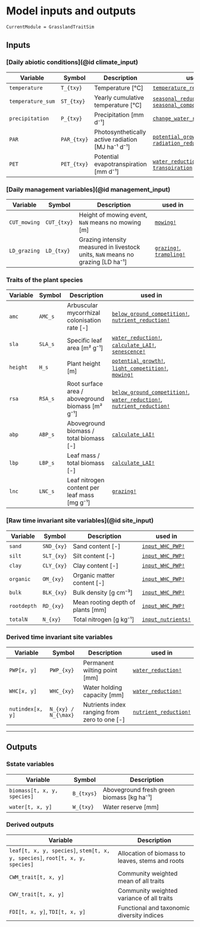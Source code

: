 # Model inputs and outputs

```@meta
CurrentModule = GrasslandTraitSim
```

## Inputs

### [Daily abiotic conditions](@id climate_input)
| Variable          | Symbol        | Description                                       | used in                                                                    |
| ----------------- | ------------- | ------------------------------------------------- | -------------------------------------------------------------------------- |
| `temperature`     | ``T_{txy}``   | Temperature [°C]                                  | [`temperature_reduction!`](@ref)                                           |
| `temperature_sum` | ``ST_{txy}``  | Yearly cumulative temperature [°C]                | [`seasonal_reduction!`](@ref), [`seasonal_component_senescence`](@ref)     |
| `precipitation`   | ``P_{txy}``   | Precipitation [mm d⁻¹]                            | [`change_water_reserve`](@ref)                                             |
| `PAR`             | ``PAR_{txy}`` | Photosynthetically active radiation [MJ ha⁻¹ d⁻¹] | [`potential_growth!`](@ref), [`radiation_reduction!`](@ref)                |
| `PET`             | ``PET_{txy}`` | Potential evapotranspiration [mm d⁻¹]             | [`water_reduction!`](@ref), [`evaporation`](@ref), [`transpiration`](@ref) |

### [Daily management variables](@id management_input)
| Variable     | Symbol        | Description                                                                     | used in                                  |
| ------------ | ------------- | ------------------------------------------------------------------------------- | ---------------------------------------- |
| `CUT_mowing` | ``CUT_{txy}`` | Height of mowing event, `NaN` means no mowing [m]                               | [`mowing!`](@ref)                        |
| `LD_grazing` | ``LD_{txy}``  | Grazing intensity measured in livestock units, `NaN` means no grazing [LD ha⁻¹] | [`grazing!`](@ref), [`trampling!`](@ref) |

### Traits of the plant species
| Variable    | Symbol    |Description                                       | used in                                                                                        |
| ----------- | --------- | ------------------------------------------------ | ---------------------------------------------------------------------------------------------- |
| `amc`       | ``AMC_s`` | Arbuscular mycorrhizal colonisation rate [-]     | [`below_ground_competition!`](@ref), [`nutrient_reduction!`](@ref)                             |
| `sla`       | ``SLA_s`` | Specific leaf area [m² g⁻¹]                      | [`water_reduction!`](@ref), [`calculate_LAI!`](@ref), [`senescence!`](@ref)                    |
| `height`    | ``H_s``   | Plant height [m]                                 | [`potential_growth!`](@ref), [`light_competition!`](@ref), [`mowing!`](@ref)                   |
| `rsa`       | ``RSA_s`` | Root surface area / aboveground biomass [m² g⁻¹] | [`below_ground_competition!`](@ref), [`water_reduction!`](@ref), [`nutrient_reduction!`](@ref) |
| `abp`       | ``ABP_s`` | Aboveground biomass / total biomass [-]          | [`calculate_LAI!`](@ref)                                                                       |
| `lbp`       | ``LBP_s`` | Leaf mass / total biomass [-]                    | [`calculate_LAI!`](@ref)                                                                       |
| `lnc`       | ``LNC_s`` | Leaf nitrogen content per leaf mass [mg g⁻¹]     | [`grazing!`](@ref)                                                                             |
    
### [Raw time invariant site variables](@id site_input)
| Variable    | Symbol       | Description                       | used in                    |
| ----------- | ------------ | --------------------------------- | -------------------------- |
| `sand`      | ``SND_{xy}`` | Sand content [-]                  | [`input_WHC_PWP!`](@ref)   |
| `silt`      | ``SLT_{xy}`` | Silt content [-]                  | [`input_WHC_PWP!`](@ref)   |
| `clay`      | ``CLY_{xy}`` | Clay content [-]                  | [`input_WHC_PWP!`](@ref)   |
| `organic`   | ``OM_{xy}``  | Organic matter content [-]        | [`input_WHC_PWP!`](@ref)   |
| `bulk`      | ``BLK_{xy}`` | Bulk density [g cm⁻³]             | [`input_WHC_PWP!`](@ref)   |
| `rootdepth` | ``RD_{xy}``  | Mean rooting depth of plants [mm] | [`input_WHC_PWP!`](@ref)   |
| `totalN`    | ``N_{xy}``   | Total nitrogen [g kg⁻¹]           | [`input_nutrients!`](@ref) |

### Derived time invariant site variables
| Variable         | Symbol                | Description                                  | used in                       |
| ---------------- | --------------------- | -------------------------------------------- | ----------------------------- |
| `PWP[x, y]`      | ``PWP_{xy}``          | Permanent wilting point [mm]                 | [`water_reduction!`](@ref)    |
| `WHC[x, y]`      | ``WHC_{xy}``          | Water holding capacity [mm]                  | [`water_reduction!`](@ref)    |
| `nutindex[x, y]` | ``N_{xy} / N_{\max}`` | Nutrients index ranging from zero to one [-] | [`nutrient_reduction!`](@ref) |

---

## Outputs

### Sstate variables
| Variable                    | Symbol       | Description                               |
| --------------------------- | ------------ | ----------------------------------------- |
| `biomass[t, x, y, species]` | ``B_{txys}`` | Aboveground fresh green biomass [kg ha⁻¹] |
| `water[t, x, y]`            | ``W_{txy}``  | Water reserve [mm]                        |


### Derived outputs
| Variable                                                                     | Description                                      |
| ---------------------------------------------------------------------------- | ------------------------------------------------ |
| `leaf[t, x, y, species]`, `stem[t, x, y, species]`, `root[t, x, y, species]` | Allocation of biomass to leaves, stems and roots |
| `CWM_trait[t, x, y]`                                                         | Community weighted mean of all traits            |
| `CWV_trait[t, x, y]`                                                         | Community weighted variance of all traits        |
| `FDI[t, x, y]`, `TDI[t, x, y]`                                               | Functional and taxonomic diversity indices       |
